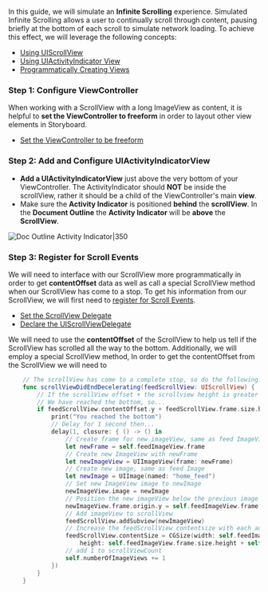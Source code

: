 In this guide, we will simulate an **Infinite Scrolling** experience. Simulated Infinite Scrolling allows a user to continually scroll through content, pausing briefly at the bottom of each scroll to simulate network loading. To achieve this effect, we will leverage the following concepts:
- [Using UIScrollView](https://guides.codepath.com/ios/Using-UIScrollView)
- [Using UIActivityIndicator View](https://guides.codepath.com/ios/Using-UIActivityIndicatorView)
- [Programmatically Creating Views](https://guides.codepath.com/ios/Programmatically-Creating-Views)


### Step 1: Configure ViewController
When working with a ScrollView with a long ImageView as content, it is helpful to **set the ViewController to freeform** in order to layout other view elements in Storyboard.
- [Set the ViewController to be freeform](Creating-a-Free-Form-View-Controller#step-1-set-the-view-controller-to-be-freeform)

### Step 2: Add and Configure UIActivityIndicatorView
- **Add a UIActivityIndicatorView** just above the very bottom of your ViewController. The ActivityIndicator should **NOT** be inside the scrollView, rather it should be a child of the ViewController's main **view**.
- Make sure the **Activity Indicator** is positioned **behind** the **scrollView**. In the **Document Outline** the **Activity Indicator** will be **above** the **ScrollView**.  

![Doc Outline Activity Indicator|350](http://i.imgur.com/wNpCVNd.png)

### Step 3: Register for Scroll Events 
We will need to interface with our ScrollView more programmatically in order to get **contentOffset** data as well as call a special ScrollView method when our ScrollView has come to a stop. To get his information from our ScrollView, we will first need to [register for Scroll Events](https://guides.codepath.com/ios/Using-UIScrollView#registering-for-scroll-events).
- [Set the ScrollView Delegate](https://guides.codepath.com/ios/Using-UIScrollView#step-1-set-the-scroll-view-delegate)
- [Declare the UIScrollViewDelegate](https://guides.codepath.com/ios/Using-UIScrollView#step-2-declaring-the-uiscrollviewdelegate)

We will need to use the **contentOffset** of the ScrollView to help us tell if the ScrollView has scrolled all the way to the bottom. Additionally, we will employ a special ScrollView method,  In order to get the contentOffset from the ScrollView we will need to 

```swift
    // The scrollView has come to a complete stop, so do the following...
    func scrollViewDidEndDecelerating(feedScrollView: UIScrollView) {       
        // If the scrollView offset + the scrollview height is greater than or equal to the height of the scrollView content, 
        // We have reached the bottom, so...
        if feedScrollView.contentOffset.y + feedScrollView.frame.size.height >= feedScrollView.contentSize.height {
            print("You reached the bottom")
            // Delay for 1 second then...
            delay(1, closure: { () -> () in
                // Create frame for new imageView, same as feed ImageView
                let newFrame = self.feedImageView.frame
                // Create new ImageView with newFrame
                let newImageView = UIImageView(frame: newFrame)
                // Create new image, same as feed Image
                let newImage = UIImage(named: "home_feed")
                // Set new ImageView image to newImage
                newImageView.image = newImage
                // Position the new imageView below the previous image view
                newImageView.frame.origin.y = self.feedImageView.frame.origin.y + self.numberOfImageViews * self.feedImageView.frame.size.height
                // Add imageView to scrollView
                feedScrollView.addSubview(newImageView)
                // Increase the feedScrollView contentsize with each additional imageView added using
                feedScrollView.contentSize = CGSize(width: self.feedImageView.frame.size.width,
                    height: self.feedImageView.frame.size.height + self.numberOfImageViews * newImageView.frame.size.height)
                // add 1 to scrollViewCount
                self.numberOfImageViews += 1
            })
        }
    }
```